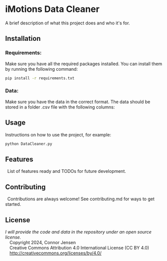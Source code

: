 # iMotions Data Cleaner
A brief description of what this project does and who it's for.

## Installation
### Requirements:
Make sure you have all the required packages installed. You can install them by running the following command:<br>
```bash
pip install -r requirements.txt
```
### Data:
Make sure you have the data in the correct format. The data should be stored in a folder .csv file with the following columns:<br>

## Usage
Instructions on how to use the project, for example:<br>
```bash
python DataCleaner.py
```

## Features
&ensp;List of features ready and TODOs for future development.  

## Contributing
&ensp;Contributions are always welcome! See contributing.md for ways to get started.  

## License
*I will provide the code and data in the repository under an open source license.*<br>
&emsp;Copyright 2024, Connor Jensen<br>
&emsp;Creative Commons Attribution 4.0 International License (CC BY 4.0)<br>
&emsp;http://creativecommons.org/licenses/by/4.0/
